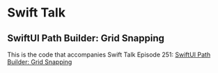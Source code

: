# Swift Talk
## SwiftUI Path Builder: Grid Snapping

This is the code that accompanies Swift Talk Episode 251: [SwiftUI Path Builder: Grid Snapping](https://talk.objc.io/episodes/S01E251-grid-snapping)
